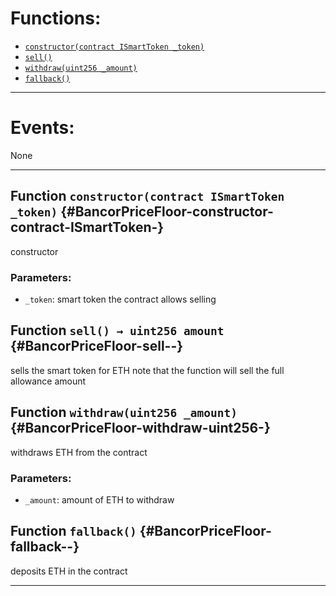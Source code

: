 

# Functions:
- [`constructor(contract ISmartToken _token)`](#BancorPriceFloor-constructor-contract-ISmartToken-)
- [`sell()`](#BancorPriceFloor-sell--)
- [`withdraw(uint256 _amount)`](#BancorPriceFloor-withdraw-uint256-)
- [`fallback()`](#BancorPriceFloor-fallback--)

---

# Events:
None

---

## Function `constructor(contract ISmartToken _token)` {#BancorPriceFloor-constructor-contract-ISmartToken-}
constructor

### Parameters:
- `_token`:   smart token the contract allows selling
## Function `sell() → uint256 amount` {#BancorPriceFloor-sell--}
sells the smart token for ETH
note that the function will sell the full allowance amount

## Function `withdraw(uint256 _amount)` {#BancorPriceFloor-withdraw-uint256-}
withdraws ETH from the contract

### Parameters:
- `_amount`:  amount of ETH to withdraw
## Function `fallback()` {#BancorPriceFloor-fallback--}
deposits ETH in the contract

---

